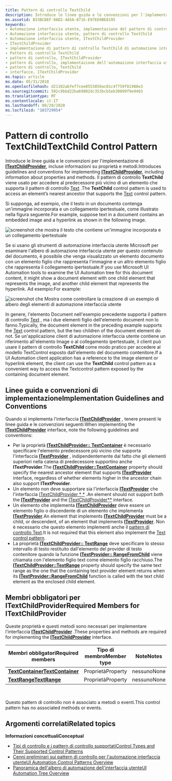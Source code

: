 ```yaml
---
title: Pattern di controllo TextChild
description: Introduce le linee guida e le convenzioni per l'implementazione di ITextChildProvider, incluse informazioni su proprietà e metodi. Il pattern di controllo TextChild viene usato per accedere al predecessore più vicino di un elemento che supporta il pattern di controllo Text.
ms.assetid: B33BCBEF-9AD2-4A5A-871E-E97E69BE8195
keywords:
- Automazione interfaccia utente, implementazione del pattern di controllo TextChild
- Automazione interfaccia utente, pattern di controllo TextChild
- Automazione interfaccia utente, ITextChildProvider
- ITextChildProvider
- implementazione di pattern di controllo TextChild di automazione interfaccia utente
- Pattern di controllo TextChild
- pattern di controllo, ITextChildProvider
- pattern di controllo, implementazione dell'automazione interfaccia utente TextChild
- pattern di controllo, TextChild
- interfacce, ITextChildProvider
ms.topic: article
ms.date: 05/31/2018
ms.openlocfilehash: d21102abfef7cee0553850ac01c4f759f81988e3
ms.sourcegitcommit: 592c9bbd22ba69802dc353bcb5eb30699f9e9403
ms.translationtype: MT
ms.contentlocale: it-IT
ms.lasthandoff: 08/20/2020
ms.locfileid: "103729954"
---
```

# <a name="textchild-control-pattern"></a><span data-ttu-id="44b21-114">Pattern di controllo TextChild</span><span class="sxs-lookup"><span data-stu-id="44b21-114">TextChild Control Pattern</span></span>

<span data-ttu-id="44b21-115">Introduce le linee guida e le convenzioni per l'implementazione di [**ITextChildProvider**](/windows/desktop/api/uiautomationcore/nn-uiautomationcore-itextchildprovider), incluse informazioni su proprietà e metodi.</span><span class="sxs-lookup"><span data-stu-id="44b21-115">Introduces guidelines and conventions for implementing [**ITextChildProvider**](/windows/desktop/api/uiautomationcore/nn-uiautomationcore-itextchildprovider), including information about properties and methods.</span></span> <span data-ttu-id="44b21-116">Il pattern di controllo **TextChild** viene usato per accedere al predecessore più vicino di un elemento che supporta il pattern di controllo [Text](uiauto-implementingtextandtextrange.md) .</span><span class="sxs-lookup"><span data-stu-id="44b21-116">The **TextChild** control pattern is used to access an element’s nearest ancestor that supports the [Text](uiauto-implementingtextandtextrange.md) control pattern.</span></span>

<span data-ttu-id="44b21-117">Si supponga, ad esempio, che il testo in un documento contenga un'immagine incorporata e un collegamento ipertestuale, come illustrato nella figura seguente.</span><span class="sxs-lookup"><span data-stu-id="44b21-117">For example, suppose text in a document contains an embedded image and a hyperlink as shown in the following image.</span></span>

![screenshot che mostra il testo che contiene un'immagine incorporata e un collegamento ipertestuale](images/textchild-pattern.png)

<span data-ttu-id="44b21-119">Se si usano gli strumenti di automazione interfaccia utente Microsoft per esaminare l'albero di automazione interfaccia utente per questo contenuto del documento, è possibile che venga visualizzato un elemento documento con un elemento figlio che rappresenta l'immagine e un altro elemento figlio che rappresenta il collegamento ipertestuale.</span><span class="sxs-lookup"><span data-stu-id="44b21-119">If you use Microsoft UI Automation tools to examine the UI Automation tree for this document content, it might show a document element with one child element that represents the image, and another child element that represents the hyperlink.</span></span> <span data-ttu-id="44b21-120">Ad esempio:</span><span class="sxs-lookup"><span data-stu-id="44b21-120">For example:</span></span>

![screenshot che Mostra come controllare la creazione di un esempio di albero degli elementi di automazione interfaccia utente](images/textchild-pattern-tree.png)

<span data-ttu-id="44b21-122">In genere, l'elemento Document nell'esempio precedente supporta il pattern di controllo [Text](uiauto-implementingtextandtextrange.md) , ma i due elementi figlio dell'elemento document non lo fanno.</span><span class="sxs-lookup"><span data-stu-id="44b21-122">Typically, the document element in the preceding example supports the [Text](uiauto-implementingtextandtextrange.md) control pattern, but the two children of the document element do not.</span></span> <span data-ttu-id="44b21-123">Se un'applicazione client di automazione interfaccia utente contiene un riferimento all'elemento Image o al collegamento ipertestuale, il client può usare il pattern di controllo **TextChild** come modo pratico per accedere al modello TextControl esposto dall'elemento del documento contenitore.</span><span class="sxs-lookup"><span data-stu-id="44b21-123">If a UI Automation client application has a reference to the image element or hyperlink element, the client can use the **TextChild** control pattern as a convenient way to access the Textcontrol pattern exposed by the containing document element.</span></span>

## <a name="implementation-guidelines-and-conventions"></a><span data-ttu-id="44b21-124">Linee guida e convenzioni di implementazione</span><span class="sxs-lookup"><span data-stu-id="44b21-124">Implementation Guidelines and Conventions</span></span>

<span data-ttu-id="44b21-125">Quando si implementa l'interfaccia [**ITextChildProvider**](/windows/desktop/api/uiautomationcore/nn-uiautomationcore-itextchildprovider) , tenere presenti le linee guida e le convenzioni seguenti:</span><span class="sxs-lookup"><span data-stu-id="44b21-125">When implementing the [**ITextChildProvider**](/windows/desktop/api/uiautomationcore/nn-uiautomationcore-itextchildprovider) interface, note the following guidelines and conventions:</span></span>

-   <span data-ttu-id="44b21-126">Per la proprietà [**ITextChildProvider:: TextContainer**](/windows/win32/api/uiautomationcore/nf-uiautomationcore-itextchildprovider-get_textcontainer) è necessario specificare l'elemento predecessore più vicino che supporta l'interfaccia [**ITextProvider**](/windows/desktop/api/UIAutomationCore/nn-uiautomationcore-itextprovider) , indipendentemente dal fatto che gli elementi superiori nella catena di predecessore supportino anche **ITextProvider**.</span><span class="sxs-lookup"><span data-stu-id="44b21-126">The [**ITextChildProvider::TextContainer**](/windows/win32/api/uiautomationcore/nf-uiautomationcore-itextchildprovider-get_textcontainer) property should specify the nearest ancestor element that supports [**ITextProvider**](/windows/desktop/api/UIAutomationCore/nn-uiautomationcore-itextprovider) interface, regardless of whether elements higher in the ancestor chain also support **ITextProvider**.</span></span>
-   <span data-ttu-id="44b21-127">Un elemento non deve supportare sia l'interfaccia [**ITextProvider**](/windows/desktop/api/UIAutomationCore/nn-uiautomationcore-itextprovider) che l'interfaccia [ITextChildProvider \* \*](/windows/desktop/api/uiautomationcore/nn-uiautomationcore-itextchildprovider) .</span><span class="sxs-lookup"><span data-stu-id="44b21-127">An element should not support both the [**ITextProvider**](/windows/desktop/api/UIAutomationCore/nn-uiautomationcore-itextprovider) and the [ITextChildProvider\*\*](/windows/desktop/api/uiautomationcore/nn-uiautomationcore-itextchildprovider) interface.</span></span>
- <span data-ttu-id="44b21-128">Un elemento che implementa [**ITextChildProvider**](/windows/desktop/api/uiautomationcore/nn-uiautomationcore-itextchildprovider) deve essere un elemento figlio o discendente di un elemento che implementa [**ITextProvider**](/windows/desktop/api/uiautomationcore/nn-uiautomationcore-itextprovider).</span><span class="sxs-lookup"><span data-stu-id="44b21-128">An element that implements [**ITextChildProvider**](/windows/desktop/api/uiautomationcore/nn-uiautomationcore-itextchildprovider) must be a child, or descendent, of an element that implements [**ITextProvider**](/windows/desktop/api/uiautomationcore/nn-uiautomationcore-itextprovider).</span></span> <span data-ttu-id="44b21-129">Non è necessario che questo elemento implementi anche il [pattern di controllo Text](/windows/desktop/WinAuto/uiauto-implementingtextandtextrange).</span><span class="sxs-lookup"><span data-stu-id="44b21-129">It is not required that this element also implement the [Text control pattern](/windows/desktop/WinAuto/uiauto-implementingtextandtextrange).</span></span>
-   <span data-ttu-id="44b21-130">La proprietà [**ITextChildProvider:: TextRange**](/windows/win32/api/uiautomationcore/nf-uiautomationcore-itextchildprovider-get_textrange) deve specificare lo stesso intervallo di testo restituito dall'elemento del provider di testo contenitore quando la funzione [**ITextProvider:: RangeFromChild**](/windows/desktop/api/UIAutomationCore/nf-uiautomationcore-itextprovider-rangefromchild) viene chiamata con l'elemento figlio text come elemento figlio racchiuso.</span><span class="sxs-lookup"><span data-stu-id="44b21-130">The [**ITextChildProvider::TextRange**](/windows/win32/api/uiautomationcore/nf-uiautomationcore-itextchildprovider-get_textrange) property should specify the same text range as the one that the containing text provider element returns when its [**ITextProvider::RangeFromChild**](/windows/desktop/api/UIAutomationCore/nf-uiautomationcore-itextprovider-rangefromchild) function is called with the text child element as the enclosed child element.</span></span>

## <a name="required-members-for-itextchildprovider"></a><span data-ttu-id="44b21-131">Membri obbligatori per **ITextChildProvider**</span><span class="sxs-lookup"><span data-stu-id="44b21-131">Required Members for **ITextChildProvider**</span></span>

<span data-ttu-id="44b21-132">Queste proprietà e questi metodi sono necessari per implementare l'interfaccia [**ITextChildProvider**](/windows/desktop/api/uiautomationcore/nn-uiautomationcore-itextchildprovider) .</span><span class="sxs-lookup"><span data-stu-id="44b21-132">These properties and methods are required for implementing the [**ITextChildProvider**](/windows/desktop/api/uiautomationcore/nn-uiautomationcore-itextchildprovider) interface.</span></span>



| <span data-ttu-id="44b21-133">Membri obbligatori</span><span class="sxs-lookup"><span data-stu-id="44b21-133">Required members</span></span>                                                     | <span data-ttu-id="44b21-134">Tipo di membro</span><span class="sxs-lookup"><span data-stu-id="44b21-134">Member type</span></span> | <span data-ttu-id="44b21-135">Note</span><span class="sxs-lookup"><span data-stu-id="44b21-135">Notes</span></span> |
|----------------------------------------------------------------------|-------------|-------|
| [<span data-ttu-id="44b21-136">**TextContainer**</span><span class="sxs-lookup"><span data-stu-id="44b21-136">**TextContainer**</span></span>](/windows/desktop/api/uiautomationcore/nf-uiautomationcore-itextchildprovider-get_textcontainer) | <span data-ttu-id="44b21-137">Proprietà</span><span class="sxs-lookup"><span data-stu-id="44b21-137">Property</span></span>    | <span data-ttu-id="44b21-138">nessuno</span><span class="sxs-lookup"><span data-stu-id="44b21-138">None</span></span>  |
| [<span data-ttu-id="44b21-139">**TextRange**</span><span class="sxs-lookup"><span data-stu-id="44b21-139">**TextRange**</span></span>](/windows/desktop/api/uiautomationcore/nf-uiautomationcore-itextchildprovider-get_textrange)         | <span data-ttu-id="44b21-140">Proprietà</span><span class="sxs-lookup"><span data-stu-id="44b21-140">Property</span></span>    | <span data-ttu-id="44b21-141">nessuno</span><span class="sxs-lookup"><span data-stu-id="44b21-141">None</span></span>  |



 

<span data-ttu-id="44b21-142">Questo pattern di controllo non è associato a metodi o eventi.</span><span class="sxs-lookup"><span data-stu-id="44b21-142">This control pattern has no associated methods or events.</span></span>

## <a name="related-topics"></a><span data-ttu-id="44b21-143">Argomenti correlati</span><span class="sxs-lookup"><span data-stu-id="44b21-143">Related topics</span></span>

<span data-ttu-id="44b21-144">**Informazioni concettuali**</span><span class="sxs-lookup"><span data-stu-id="44b21-144">**Conceptual**</span></span>

- [<span data-ttu-id="44b21-145">Tipi di controllo e i pattern di controllo supportati</span><span class="sxs-lookup"><span data-stu-id="44b21-145">Control Types and Their Supported Control Patterns</span></span>](uiauto-controlpatternmapping.md)
- [<span data-ttu-id="44b21-146">Cenni preliminari sui pattern di controllo per l'automazione interfaccia utente</span><span class="sxs-lookup"><span data-stu-id="44b21-146">UI Automation Control Patterns Overview</span></span>](uiauto-controlpatternsoverview.md)
- [<span data-ttu-id="44b21-147">Panoramica dell'albero di automazione dell'interfaccia utente</span><span class="sxs-lookup"><span data-stu-id="44b21-147">UI Automation Tree Overview</span></span>](uiauto-treeoverview.md)